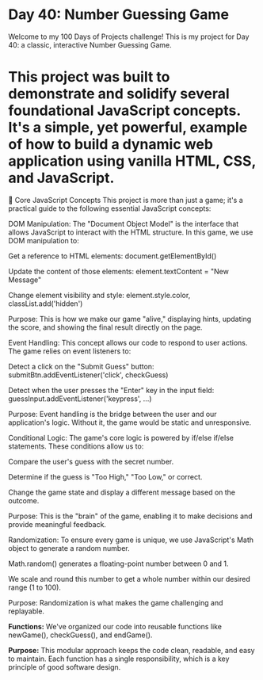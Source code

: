 # Day 40: Number Guessing Game
Welcome to my 100 Days of Projects challenge! This is my project for Day 40: a classic, interactive Number Guessing Game.

# This project was built to demonstrate and solidify several foundational JavaScript concepts. It's a simple, yet powerful, example of how to build a dynamic web application using vanilla HTML, CSS, and JavaScript.

🧠 Core JavaScript Concepts
This project is more than just a game; it's a practical guide to the following essential JavaScript concepts:

DOM Manipulation: The "Document Object Model" is the interface that allows JavaScript to interact with the HTML structure. In this game, we use DOM manipulation to:

Get a reference to HTML elements: document.getElementById()

Update the content of those elements: element.textContent = "New Message"

Change element visibility and style: element.style.color, classList.add('hidden')

Purpose: This is how we make our game "alive," displaying hints, updating the score, and showing the final result directly on the page.

Event Handling: This concept allows our code to respond to user actions. The game relies on event listeners to:

Detect a click on the "Submit Guess" button: submitBtn.addEventListener('click', checkGuess)

Detect when the user presses the "Enter" key in the input field: guessInput.addEventListener('keypress', ...)

Purpose: Event handling is the bridge between the user and our application's logic. Without it, the game would be static and unresponsive.

Conditional Logic: The game's core logic is powered by if/else if/else statements. These conditions allow us to:

Compare the user's guess with the secret number.

Determine if the guess is "Too High," "Too Low," or correct.

Change the game state and display a different message based on the outcome.

Purpose: This is the "brain" of the game, enabling it to make decisions and provide meaningful feedback.

Randomization: To ensure every game is unique, we use JavaScript's Math object to generate a random number.

Math.random() generates a floating-point number between 0 and 1.

We scale and round this number to get a whole number within our desired range (1 to 100).

Purpose: Randomization is what makes the game challenging and replayable.

**Functions:** We've organized our code into reusable functions like newGame(), checkGuess(), and endGame().

**Purpose:** This modular approach keeps the code clean, readable, and easy to maintain. Each function has a single responsibility, which is a key principle of good software design.

